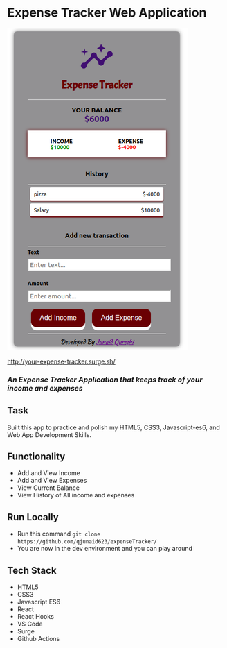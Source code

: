 # Expense Tracker Web Application

<img src="./images/expensetracker.png"/>


http://your-expense-tracker.surge.sh/
### *An Expense Tracker Application that keeps track of your income and expenses*

## Task
Built this app to practice and polish my HTML5, CSS3, Javascript-es6, and Web App Development Skills.


## Functionality
 - Add and View Income
 - Add and View Expenses
 - View Current Balance
 - View History of All income and expenses

## Run Locally 

- Run this command `git clone https://github.com/qjunaid623/expenseTracker/`
- You are now in the dev environment and you can play around 

## Tech Stack

- HTML5
- CSS3
- Javascript ES6
- React
- React Hooks
- VS Code
- Surge
- Github Actions
